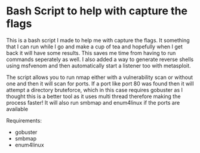 # Bash Script to help with capture the flags

This is a bash script I made to help me with capture the flags. It something that I can run while I go and make a cup of tea and hopefully
when I get back it will have some results. This saves me time from having to run commands seperately as well. I also added a way to
generate reverse shells using msfvenom and then automatically start a listener too with metasploit.

The script allows you to run nmap either with a vulnerability scan or without one and then it will scan for ports. If a port like
port 80 was found then it will attempt a directory bruteforce, which in this case requires gobuster as I thought this is a
better tool as it uses multi thread therefore making the process faster! It will also run smbmap and enum4linux if the ports are available

Requirements:
- gobuster
- smbmap
- enum4linux
